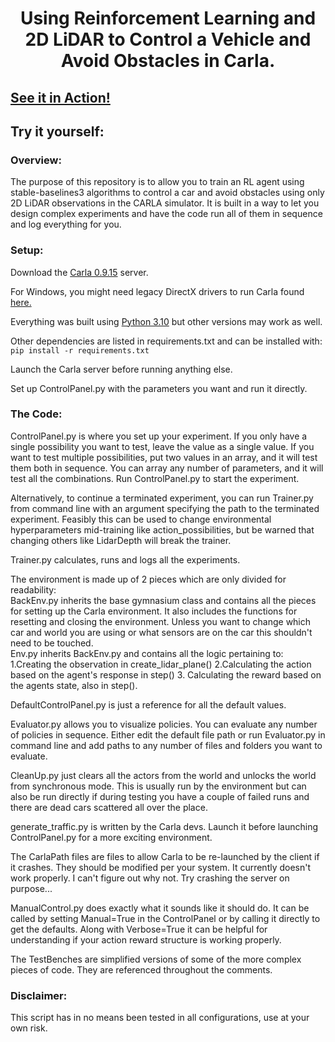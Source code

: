# <p style="text-align: center;">Using Reinforcement Learning and 2D LiDAR to Control a Vehicle and Avoid Obstacles in Carla.</p>

## [See it in Action!](https://youtu.be/PDiD1zmvmRk)

## Try it yourself:

### Overview:

The purpose of this repository is to allow you to train an RL agent using stable-baselines3 algorithms to control a car 
and avoid obstacles using only 2D LiDAR observations in the CARLA simulator. 
It is built in a way to let you design complex experiments and have the code run all of them in sequence 
and log everything for you.

### Setup:

Download the [Carla 0.9.15](https://github.com/carla-simulator/carla/releases/tag/0.9.15/) server.

For Windows, you might need legacy DirectX drivers to run Carla found 
[here.](https://www.microsoft.com/en-gb/download/details.aspx?id=35&irgwc=1&OCID=AIDcmm549zy227_aff_7815_119570&tduid=%28ir__wf1t6jfdiwkfdzevufswalhllm2xdqxerm0icgxq00%29%287815%29%28119570%29%285728363%29%28lwqs5u6ave03es170tipy%29&irclickid=_wf1t6jfdiwkfdzevufswalhllm2xdqxerm0icgxq00)

Everything was built using [Python 3.10](https://www.python.org/downloads/release/python-31011/) 
but other versions may work as well.

Other dependencies are listed in requirements.txt and can be installed with: `pip install -r requirements.txt`

Launch the Carla server before running anything else.

Set up ControlPanel.py with the parameters you want and run it directly.

### The Code:

ControlPanel.py is where you set up your experiment. If you only have a single possibility you want to test,
leave the value as a single value. If you want to test multiple possibilities, put two values in an array,
and it will test them both in sequence. You can array any number of parameters, and it will test all the combinations.
Run ControlPanel.py to start the experiment.

Alternatively, to continue a terminated experiment, you can run Trainer.py from command line with an argument specifying
the path to the terminated experiment. Feasibly this can be used to change environmental hyperparameters mid-training 
like action_possibilities, but be warned that changing others like LidarDepth will break the trainer.

Trainer.py calculates, runs and logs all the experiments.

The environment is made up of 2 pieces which are only divided for readability:\
BackEnv.py inherits the base gymnasium class and contains all the pieces for setting up the Carla environment. 
It also includes the functions for resetting and closing the environment. 
Unless you want to change which car and world you are using or what sensors are on the car this shouldn't need to be 
touched.\
Env.py inherits BackEnv.py and contains all the logic pertaining to: 1.Creating the observation in create_lidar_plane()
2.Calculating the action based on the agent's response in step() 3. Calculating the reward based on the agents state, 
also in step().

DefaultControlPanel.py is just a reference for all the default values.

Evaluator.py allows you to visualize policies. You can evaluate any number of policies in sequence.
Either edit the default file path or run Evaluator.py in command line and add paths to any number of files and folders
you want to evaluate.

CleanUp.py just clears all the actors from the world and unlocks the world from synchronous mode.
This is usually run by the environment but can also be run directly if during testing you have a couple of failed runs
and there are dead cars scattered all over the place.

generate_traffic.py is written by the Carla devs. 
Launch it before launching ControlPanel.py for a more exciting environment.

The CarlaPath files are files to allow Carla to be re-launched by the client if it crashes. 
They should be modified per your system. It currently doesn't work properly. I can't figure out why not.
Try crashing the server on purpose...

ManualControl.py does exactly what it sounds like it should do. It can be called by setting Manual=True in the 
ControlPanel or by calling it directly to get the defaults. Along with Verbose=True it can be helpful for understanding 
if your action reward structure is working properly.

The TestBenches are simplified versions of some of the more complex pieces of code. 
They are referenced throughout the comments.

### Disclaimer:

This script has in no means been tested in all configurations, use at your own risk.
